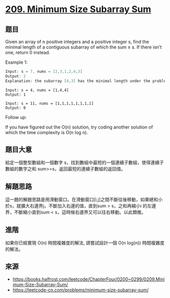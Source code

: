 # [209. Minimum Size Subarray Sum](https://leetcode.com/problems/minimum-size-subarray-sum/)

## 题目

Given an array of n positive integers and a positive integer s, find the minimal length of a contiguous subarray of which the sum ≥ s. If there isn't one, return 0 instead.

Example 1:

```c
Input: s = 7, nums = [2,3,1,2,4,3]
Output: 2
Explanation: the subarray [4,3] has the minimal length under the problem constraint.
```

```
Input: s = 4, nums = [1,4,4]
Output: 1
```

```
Input: s = 11, nums = [1,1,1,1,1,1,1,1]
Output: 0
```

Follow up:
  
If you have figured out the O(n) solution, try coding another solution of which the time complexity is O(n log n). 

## 題目大意

給定一個整型數組和一個數字 s，找到數組中最短的一個連續子數組，使得連續子數組的數字之和 sum>=s，返回最短的連續子數組的返回值。

## 解題思路

這一題的解題思路是用滑動窗口。在滑動窗口[i,j]之間不斷往後移動，如果總和小於s，就擴大右邊界j，不斷加入右邊的值，直到sum > s，之和再縮小i 的左邊界，不斷縮小直到sum < s，這時候右邊界又可以往右移動。以此類推。

## 進階

如果你已經實現 O(n) 時間複雜度的解法, 請嘗試設計一個 O(n log(n)) 時間複雜度的解法。

## 來源
* https://books.halfrost.com/leetcode/ChapterFour/0200~0299/0209.Minimum-Size-Subarray-Sum/
* https://leetcode-cn.com/problems/minimum-size-subarray-sum/